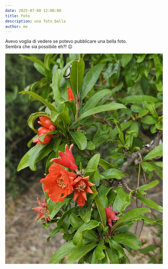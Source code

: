 ```yaml
---
date: 2025-07-08 12:00:00
title: Foto
description: una foto bella
author: me
---
```

Avevo voglia di vedere se potevo pubblicare una bella foto.  
Sembra che sia possibile eh?! 😉

![Image](../../../public/static/aa8d928567ce7994545b54b2cd8de562.jpg) 
